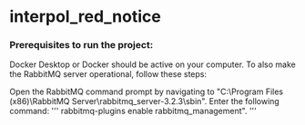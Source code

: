 # interpol_red_notice
### Prerequisites to run the project:
  Docker Desktop or Docker should be active on your computer.
  To also make the RabbitMQ server operational, follow these steps:

Open the RabbitMQ command prompt by navigating to "C:\Program Files (x86)\RabbitMQ Server\rabbitmq_server-3.2.3\sbin".
Enter the following command: 
'''
rabbitmq-plugins enable rabbitmq_management".
'''
